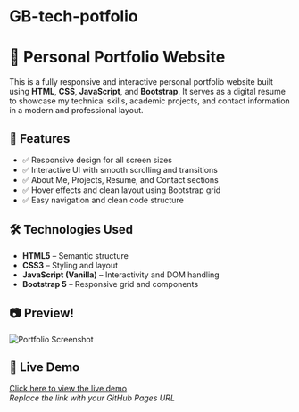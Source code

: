 # GB-tech-potfolio

# 💼 Personal Portfolio Website

This is a fully responsive and interactive personal portfolio website built using **HTML**, **CSS**, **JavaScript**, and **Bootstrap**. It serves as a digital resume to showcase my technical skills, academic projects, and contact information in a modern and professional layout.

## 🚀 Features

- ✅ Responsive design for all screen sizes
- ✅ Interactive UI with smooth scrolling and transitions
- ✅ About Me, Projects, Resume, and Contact sections
- ✅ Hover effects and clean layout using Bootstrap grid
- ✅ Easy navigation and clean code structure

## 🛠️ Technologies Used

- **HTML5** – Semantic structure  
- **CSS3** – Styling and layout  
- **JavaScript (Vanilla)** – Interactivity and DOM handling  
- **Bootstrap 5** – Responsive grid and components

## 📷 Preview!
![Portfolio Screenshot](![image](https://github.com/user-attachments/assets/2687e035-f7db-40a2-8e36-cdd02815e63c)
) <!-- Replace with your image if available -->

## 🔗 Live Demo

[Click here to view the live demo](https://teejayguru.github.io/GB-tech-potfolio/)  
_Replace the link with your GitHub Pages URL_


